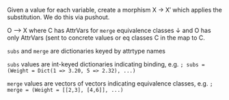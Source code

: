 Given a value for each variable, create a morphism X → X′ which applies the  substitution. We do this via pushout.

O –> X    where C has AttrVars for `merge` equivalence classes    ↓          and O has only AttrVars (sent to concrete values or eq classes    C          in the map to C.

`subs` and `merge` are dictionaries keyed by attrtype names

`subs` values are int-keyed dictionaries indicating binding, e.g.  `; subs = (Weight = Dict(1 => 3.20, 5 => 2.32), ...)`

`merge` values are vectors of vectors indicating equivalence classes, e.g. `; merge = (Weight = [[2,3], [4,6]], ...)`
